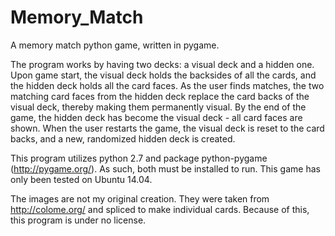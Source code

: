 # Memory_Match
A memory match python game, written in pygame.

The program works by having two decks: a visual deck and a hidden one. Upon game start, the visual deck holds the backsides of all the cards, and the hidden deck holds all the card faces. As the user finds matches, the two matching card faces from the hidden deck replace the card backs of the visual deck, thereby making them permanently visual. By the end of the game, the hidden deck has become the visual deck - all card faces are shown. When the user restarts the game, the visual deck is reset to the card backs, and a new, randomized hidden deck is created.

This program utilizes python 2.7 and package python-pygame (http://pygame.org/).
As such, both must be installed to run.
This game has only been tested on Ubuntu 14.04.

The images are not my original creation. They were taken from http://colome.org/ and spliced to make individual cards. Because of this, this program is under no license.

